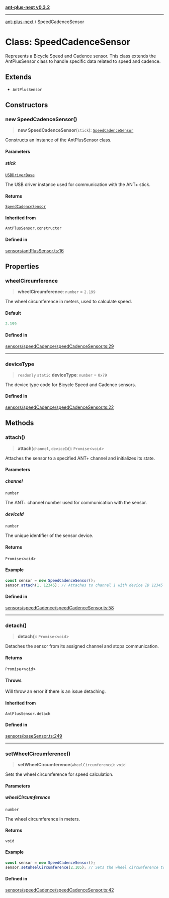 [**ant-plus-next v0.3.2**](../README.md)

***

[ant-plus-next](../README.md) / SpeedCadenceSensor

# Class: SpeedCadenceSensor

Represents a Bicycle Speed and Cadence sensor.
This class extends the AntPlusSensor class to handle specific data related to speed and cadence.

## Extends

- `AntPlusSensor`

## Constructors

### new SpeedCadenceSensor()

> **new SpeedCadenceSensor**(`stick`): [`SpeedCadenceSensor`](SpeedCadenceSensor.md)

Constructs an instance of the AntPlusSensor class.

#### Parameters

##### stick

[`USBDriverBase`](../interfaces/USBDriverBase.md)

The USB driver instance used for communication with the ANT+ stick.

#### Returns

[`SpeedCadenceSensor`](SpeedCadenceSensor.md)

#### Inherited from

`AntPlusSensor.constructor`

#### Defined in

[sensors/antPlusSensor.ts:16](https://github.com/Benjamin-Stefan/ant-plus-next/blob/c98e5e404c47b4703ad614bf119e7be885968f1a/src/sensors/antPlusSensor.ts#L16)

## Properties

### wheelCircumference

> **wheelCircumference**: `number` = `2.199`

The wheel circumference in meters, used to calculate speed.

#### Default

```ts
2.199
```

#### Defined in

[sensors/speedCadence/speedCadenceSensor.ts:29](https://github.com/Benjamin-Stefan/ant-plus-next/blob/c98e5e404c47b4703ad614bf119e7be885968f1a/src/sensors/speedCadence/speedCadenceSensor.ts#L29)

***

### deviceType

> `readonly` `static` **deviceType**: `number` = `0x79`

The device type code for Bicycle Speed and Cadence sensors.

#### Defined in

[sensors/speedCadence/speedCadenceSensor.ts:22](https://github.com/Benjamin-Stefan/ant-plus-next/blob/c98e5e404c47b4703ad614bf119e7be885968f1a/src/sensors/speedCadence/speedCadenceSensor.ts#L22)

## Methods

### attach()

> **attach**(`channel`, `deviceId`): `Promise`\<`void`\>

Attaches the sensor to a specified ANT+ channel and initializes its state.

#### Parameters

##### channel

`number`

The ANT+ channel number used for communication with the sensor.

##### deviceId

`number`

The unique identifier of the sensor device.

#### Returns

`Promise`\<`void`\>

#### Example

```ts
const sensor = new SpeedCadenceSensor();
sensor.attach(1, 12345); // Attaches to channel 1 with device ID 12345
```

#### Defined in

[sensors/speedCadence/speedCadenceSensor.ts:58](https://github.com/Benjamin-Stefan/ant-plus-next/blob/c98e5e404c47b4703ad614bf119e7be885968f1a/src/sensors/speedCadence/speedCadenceSensor.ts#L58)

***

### detach()

> **detach**(): `Promise`\<`void`\>

Detaches the sensor from its assigned channel and stops communication.

#### Returns

`Promise`\<`void`\>

#### Throws

Will throw an error if there is an issue detaching.

#### Inherited from

`AntPlusSensor.detach`

#### Defined in

[sensors/baseSensor.ts:249](https://github.com/Benjamin-Stefan/ant-plus-next/blob/c98e5e404c47b4703ad614bf119e7be885968f1a/src/sensors/baseSensor.ts#L249)

***

### setWheelCircumference()

> **setWheelCircumference**(`wheelCircumference`): `void`

Sets the wheel circumference for speed calculation.

#### Parameters

##### wheelCircumference

`number`

The wheel circumference in meters.

#### Returns

`void`

#### Example

```ts
const sensor = new SpeedCadenceSensor();
sensor.setWheelCircumference(2.105); // Sets the wheel circumference to 2.105 meters
```

#### Defined in

[sensors/speedCadence/speedCadenceSensor.ts:42](https://github.com/Benjamin-Stefan/ant-plus-next/blob/c98e5e404c47b4703ad614bf119e7be885968f1a/src/sensors/speedCadence/speedCadenceSensor.ts#L42)
